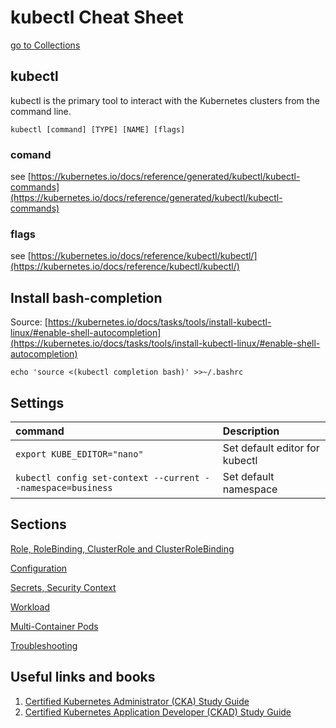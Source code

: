 # kubectl Cheat Sheet

[go to Collections](../README.md)

## kubectl

kubectl is the primary tool to interact with the Kubernetes clusters from the command line.

```text
kubectl [command] [TYPE] [NAME] [flags]
```

### comand

see [https://kubernetes.io/docs/reference/generated/kubectl/kubectl-commands](https://kubernetes.io/docs/reference/generated/kubectl/kubectl-commands)

### flags

see [https://kubernetes.io/docs/reference/kubectl/kubectl/](https://kubernetes.io/docs/reference/kubectl/kubectl/)

## Install bash-completion

Source: [https://kubernetes.io/docs/tasks/tools/install-kubectl-linux/#enable-shell-autocompletion](https://kubernetes.io/docs/tasks/tools/install-kubectl-linux/#enable-shell-autocompletion)

```text
echo 'source <(kubectl completion bash)' >>~/.bashrc
```

## Settings

| command | Description                                         |
| :---    | :---                                                |
| ```export KUBE_EDITOR="nano"``` | Set default editor for kubectl |
| ```kubectl config set-context --current --namespace=business``` | Set default namespace |

## Sections

[Role, RoleBinding, ClusterRole and ClusterRoleBinding](kubectl-rbac.md)

[Configuration](kubectl-configuration.md)

[Secrets, Security Context](kubectl-secrets.md)

[Workload](kubectl-workload.md)

[Multi-Container Pods](kubectl-multiple-containers.md)

[Troubleshooting](kubectl-troubleshooting.md)

## Useful links and books

1. [Certified Kubernetes Administrator (CKA) Study Guide](https://www.amazon.com/-/de/dp/1098107225)
2. [Certified Kubernetes Application Developer (CKAD) Study Guide](https://www.amazon.com/-/de/dp/1492083739)
